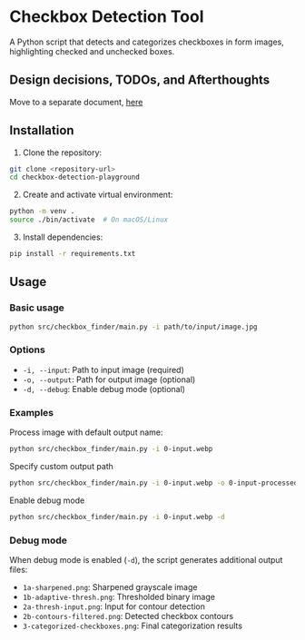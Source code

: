# Checkbox Detection Tool

A Python script that detects and categorizes checkboxes in form images, highlighting checked and unchecked boxes.

## Design decisions, TODOs, and Afterthoughts

Move to a separate document, [here](./design_choices.md)

## Installation

1. Clone the repository:
```bash
git clone <repository-url>
cd checkbox-detection-playground
```

2. Create and activate virtual environment:
```bash
python -m venv .
source ./bin/activate  # On macOS/Linux
```

3. Install dependencies:
```bash
pip install -r requirements.txt
```

## Usage

### Basic usage

```bash
python src/checkbox_finder/main.py -i path/to/input/image.jpg
```

### Options
- `-i, --input`: Path to input image (required)
- `-o, --output`: Path for output image (optional)
- `-d, --debug`: Enable debug mode (optional)

### Examples
Process image with default output name:
```bash
python src/checkbox_finder/main.py -i 0-input.webp
```

Specify custom output path
```bash
python src/checkbox_finder/main.py -i 0-input.webp -o 0-input-processed.png
```

Enable debug mode
```bash
python src/checkbox_finder/main.py -i 0-input.webp -d
```

### Debug mode

When debug mode is enabled (`-d`), the script generates additional output files:

- `1a-sharpened.png`: Sharpened grayscale image
- `1b-adaptive-thresh.png`: Thresholded binary image
- `2a-thresh-input.png`: Input for contour detection
- `2b-contours-filtered.png`: Detected checkbox contours
- `3-categorized-checkboxes.png`: Final categorization results
